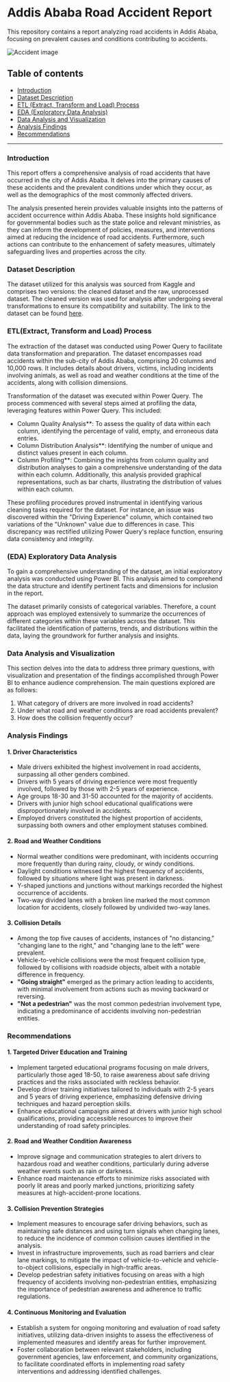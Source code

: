 # Addis Ababa Road Accident Report
This repository contains a report analyzing road accidents in Addis Ababa, focusing on prevalent causes and conditions contributing to accidents.

![Accident image](https://storage.googleapis.com/kaggle-datasets-images/1145928/1921483/3677d9bb4af9c5e6e0673cd55d176928/dataset-cover.jpg?t=2021-02-08-12-24-19)

## Table of contents

- [Introduction](#introduction)
- [Dataset Description](#datasetdescription)
- [ETL (Extract, Transform and Load) Process](#etl-process)
- [EDA (Exploratory Data Analysis)](#eda)
- [Data Analysis and Visualization](#data-analysis-and-visualization)
- [Analysis Findings](#analysis-findings)
- [Recommendations](#recommendations)

---

### Introduction <a name="introduction"></a>

This report offers a comprehensive analysis of road accidents that have occurred in the city of Addis Ababa. It delves into the primary causes of these accidents and the prevalent conditions under which they occur, as well as the demographics of the most commonly affected drivers.

The analysis presented herein provides valuable insights into the patterns of accident occurrence within Addis Ababa. These insights hold significance for governmental bodies such as the state police and relevant ministries, as they can inform the development of policies, measures, and interventions aimed at reducing the incidence of road accidents. Furthermore, such actions can contribute to the enhancement of safety measures, ultimately safeguarding lives and properties across the city.

### Dataset Description <a name="datasetdescription"></a>

The dataset utilized for this analysis was sourced from Kaggle and comprises two versions: the cleaned dataset and the raw, unprocessed dataset. The cleaned version was used for analysis after undergoing several transformations to ensure its compatibility and suitability. The link to the dataset can be found [here](https://www.kaggle.com/datasets/saurabhshahane/road-traffic-accidents).


### ETL(Extract, Transform and Load) Process <a name="etl-process"></a>

The extraction of the dataset was conducted using Power Query to facilitate data transformation and preparation. The dataset encompasses road accidents within the sub-city of Addis Ababa, comprising 20 columns and 10,000 rows. It includes details about drivers, victims, including incidents involving animals, as well as road and weather conditions at the time of the accidents, along with collision dimensions.

Transformation of the dataset was executed within Power Query. The process commenced with several steps aimed at profiling the data, leveraging features within Power Query. This included:

- Column Quality Analysis**: To assess the quality of data within each column, identifying the percentage of valid, empty, and erroneous data entries.
- Column Distribution Analysis**: Identifying the number of unique and distinct values present in each column.
- Column Profiling**: Combining the insights from column quality and distribution analyses to gain a comprehensive understanding of the data within each column. Additionally, this analysis provided graphical representations, such as bar charts, illustrating the distribution of values within each column.

These profiling procedures proved instrumental in identifying various cleaning tasks required for the dataset. For instance, an issue was discovered within the "Driving Experience" column, which contained two variations of the "Unknown" value due to differences in case. This discrepancy was rectified utilizing Power Query's replace function, ensuring data consistency and integrity.

### (EDA) Exploratory Data Analysis <a name="eda"></a>

To gain a comprehensive understanding of the dataset, an initial exploratory analysis was conducted using Power BI. This analysis aimed to comprehend the data structure and identify pertinent facts and dimensions for inclusion in the report.

The dataset primarily consists of categorical variables. Therefore, a count approach was employed extensively to summarize the occurrences of different categories within these variables across the dataset. This facilitated the identification of patterns, trends, and distributions within the data, laying the groundwork for further analysis and insights.

### Data Analysis and Visualization <a name="data-analysis-and-visualization"></a>

This section delves into the data to address three primary questions, with visualization and presentation of the findings accomplished through Power BI to enhance audience comprehension. The main questions explored are as follows:

1. What category of drivers are more involved in road accidents?
2. Under what road and weather conditions are road accidents prevalent?
3. How does the collision frequently occur?

### Analysis Findings <a name="analysis-findings"></a>

#### __1. Driver Characteristics__
-  Male drivers exhibited the highest involvement in road accidents, surpassing all other genders combined.
-  Drivers with 5 years of driving experience were most frequently involved, followed by those with 2-5 years of experience.
-  Age groups 18-30 and 31-50 accounted for the majority of accidents.
-  Drivers with junior high school educational qualifications were disproportionately involved in accidents.
-  Employed drivers constituted the highest proportion of accidents, surpassing both owners and other employment statuses combined.

#### __2. Road and Weather Conditions__
-  Normal weather conditions were predominant, with incidents occurring more frequently than during rainy, cloudy, or windy conditions.
- Daylight conditions witnessed the highest frequency of accidents, followed by situations where light was present in darkness.
- Y-shaped junctions and junctions without markings recorded the highest occurrence of accidents.
- Two-way divided lanes with a broken line marked the most common location for accidents, closely followed by undivided two-way lanes.

#### __3. Collision Details__
-  Among the top five causes of accidents, instances of "no distancing," "changing lane to the right," and "changing lane to the left" were prevalent.
-  Vehicle-to-vehicle collisions were the most frequent collision type, followed by collisions with roadside objects, albeit with a notable difference in frequency.
-  __"Going straight"__ emerged as the primary action leading to accidents, with minimal involvement from actions such as moving backward or reversing.
-  __"Not a pedestrian"__ was the most common pedestrian involvement type, indicating a predominance of accidents involving non-pedestrian entities.

### Recommendations <a name="recommendations"></a>

#### **1. Targeted Driver Education and Training**
   - Implement targeted educational programs focusing on male drivers, particularly those aged 18-50, to raise awareness about safe driving practices and the risks associated with reckless behavior.
   - Develop driver training initiatives tailored to individuals with 2-5 years and 5 years of driving experience, emphasizing defensive driving techniques and hazard perception skills.
   - Enhance educational campaigns aimed at drivers with junior high school qualifications, providing accessible resources to improve their understanding of road safety principles.

#### **2. Road and Weather Condition Awareness**
   - Improve signage and communication strategies to alert drivers to hazardous road and weather conditions, particularly during adverse weather events such as rain or darkness.
   - Enhance road maintenance efforts to minimize risks associated with poorly lit areas and poorly marked junctions, prioritizing safety measures at high-accident-prone locations.

#### **3. Collision Prevention Strategies**
   - Implement measures to encourage safer driving behaviors, such as maintaining safe distances and using turn signals when changing lanes, to reduce the incidence of common collision causes identified in the analysis.
   - Invest in infrastructure improvements, such as road barriers and clear lane markings, to mitigate the impact of vehicle-to-vehicle and vehicle-to-object collisions, especially in high-traffic areas.
   - Develop pedestrian safety initiatives focusing on areas with a high frequency of accidents involving non-pedestrian entities, emphasizing the importance of pedestrian awareness and adherence to traffic regulations.

#### **4. Continuous Monitoring and Evaluation**
   - Establish a system for ongoing monitoring and evaluation of road safety initiatives, utilizing data-driven insights to assess the effectiveness of implemented measures and identify areas for further improvement.
   - Foster collaboration between relevant stakeholders, including government agencies, law enforcement, and community organizations, to facilitate coordinated efforts in implementing road safety interventions and addressing identified challenges.

